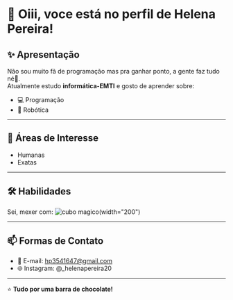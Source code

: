
          
# 👋 Oiii, voce está no perfil de Helena Pereira!

## ✨ Apresentação
Não sou muito fã de programação mas pra ganhar ponto, a gente faz tudo né🚀.  
Atualmente estudo **informática-EMTI** e gosto de aprender sobre:
- 💻 Programação
- 🤖 Robótica
---

          
## 🎯 Áreas de Interesse
- Humanas
- Exatas
---

## 🛠️ Habilidades
Sei, mexer com:
![cubo magico](https://upload.wikimedia.org/wikipedia/commons/b/bb/Rubiks_cube_by_keqs.jpg)(width="200")

          
---

## 📫 Formas de Contato
- 📧 E-mail: hp3541647@gmail.com  
- 🌐 Instagram: @_helenapereira20  

---

⭐ **Tudo por uma barra de chocolate!**  
